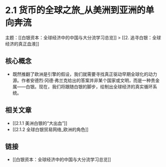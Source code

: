 # 2.1 货币的全球之旅_从美洲到亚洲的单向奔流

主题：[[白银资本：全球经济中的中国与大分流学习总览]] > [[2. 追寻白银：全球经济的真正血液]]

## 核心概念

- 既然推翻了欧洲是引擎的假设，我们就需要寻找真正驱动早期全球化的动力源。作者安德烈·冈德·弗兰克给出的答案并非某个国家或文明，而是一种贵金属——白银。现在，我们将跟随白银的脚步，绘制出全球经济的真实循环系统。

## 相关文章

- [[2.1.1 美洲白银的“大出血”]]
- [[2.1.2 全球白银贸易网络_欧洲的角色]]

## 链接

- [[白银资本：全球经济中的中国与大分流学习总览]]
